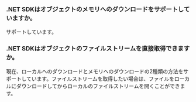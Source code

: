 ### .NET SDKはオブジェクトのメモリへのダウンロードをサポートしていますか。

サポートしています。

### .NET SDKはオブジェクトのファイルストリームを直接取得できますか。

現在、ローカルへのダウンロードとメモリへのダウンロードの2種類の方法をサポートしています。ファイルストリームを取得したい場合は、ファイルをローカルにダウンロードしてからローカルのファイルストリームを開くことができます。



